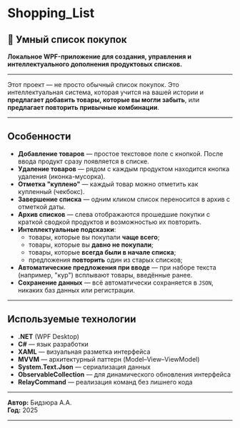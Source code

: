# Shopping_List
## 🛒 Умный список покупок

**Локальное WPF-приложение для создания, управления и интеллектуального дополнения продуктовых списков.**

---

Этот проект — не просто обычный список покупок. Это интеллектуальная система, которая учится на вашей истории и **предлагает добавить товары, которые вы могли забыть**, или **предлагает повторить привычные комбинации**. 

---

## Особенности

- **Добавление товаров** — простое текстовое поле с кнопкой. После ввода продукт сразу появляется в списке.
- **Удаление товаров** — рядом с каждым продуктом находится кнопка удаления (иконка-мусорка).
- **Отметка \"куплено\"** — каждый товар можно отметить как купленный (чекбокс).
- **Завершение списка** — одним кликом список переносится в архив с отметкой даты.
- **Архив списков** — слева отображаются прошедшие покупки с краткой сводкой продуктов и возможностью их повторить.
- **Интеллектуальные подсказки**:
  - товары, которые вы покупали **чаще всего**;
  - товары, которые вы **давно не покупали**;
  - товары, которые **всегда были в начале списка**;
  - предложения **повторить** один из старых списков;
- **Автоматические предложения при вводе** — при наборе текста (например, \"кур\") всплывают товары, введённые ранее.
- **Сохранение данных** — всё автоматически сохраняется в `JSON`, никаких баз данных или регистрации.

---

##  Используемые технологии

- **.NET** (WPF Desktop)
- **C#** — язык разработки
- **XAML** — визуальная разметка интерфейса
- **MVVM** — архитектурный паттерн (Model–View–ViewModel)
- **System.Text.Json** — сериализация данных
- **ObservableCollection** — для динамического обновления интерфейса
- **RelayCommand** — реализация команд без лишнего кода

---

**Автор:** Бидзюра А.А.  
**Год:** 2025  

---
